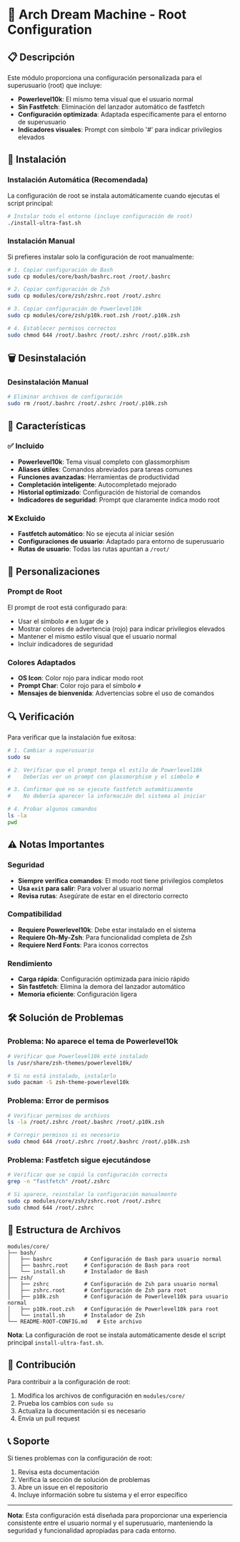# 🧩 Arch Dream Machine - Root Configuration

## 📋 Descripción

Este módulo proporciona una configuración personalizada para el superusuario (root) que incluye:

- **Powerlevel10k**: El mismo tema visual que el usuario normal
- **Sin Fastfetch**: Eliminación del lanzador automático de fastfetch
- **Configuración optimizada**: Adaptada específicamente para el entorno de superusuario
- **Indicadores visuales**: Prompt con símbolo '#' para indicar privilegios elevados

## 🚀 Instalación

### Instalación Automática (Recomendada)

La configuración de root se instala automáticamente cuando ejecutas el script principal:

```bash
# Instalar todo el entorno (incluye configuración de root)
./install-ultra-fast.sh
```

### Instalación Manual

Si prefieres instalar solo la configuración de root manualmente:

```bash
# 1. Copiar configuración de Bash
sudo cp modules/core/bash/bashrc.root /root/.bashrc

# 2. Copiar configuración de Zsh
sudo cp modules/core/zsh/zshrc.root /root/.zshrc

# 3. Copiar configuración de Powerlevel10k
sudo cp modules/core/zsh/p10k.root.zsh /root/.p10k.zsh

# 4. Establecer permisos correctos
sudo chmod 644 /root/.bashrc /root/.zshrc /root/.p10k.zsh
```

## 🗑️ Desinstalación

### Desinstalación Manual

```bash
# Eliminar archivos de configuración
sudo rm /root/.bashrc /root/.zshrc /root/.p10k.zsh
```

## 🔧 Características

### ✅ Incluido

- **Powerlevel10k**: Tema visual completo con glassmorphism
- **Aliases útiles**: Comandos abreviados para tareas comunes
- **Funciones avanzadas**: Herramientas de productividad
- **Completación inteligente**: Autocompletado mejorado
- **Historial optimizado**: Configuración de historial de comandos
- **Indicadores de seguridad**: Prompt que claramente indica modo root

### ❌ Excluido

- **Fastfetch automático**: No se ejecuta al iniciar sesión
- **Configuraciones de usuario**: Adaptado para entorno de superusuario
- **Rutas de usuario**: Todas las rutas apuntan a `/root/`

## 🎨 Personalizaciones

### Prompt de Root

El prompt de root está configurado para:

- Usar el símbolo `#` en lugar de `❯`
- Mostrar colores de advertencia (rojo) para indicar privilegios elevados
- Mantener el mismo estilo visual que el usuario normal
- Incluir indicadores de seguridad

### Colores Adaptados

- **OS Icon**: Color rojo para indicar modo root
- **Prompt Char**: Color rojo para el símbolo `#`
- **Mensajes de bienvenida**: Advertencias sobre el uso de comandos

## 🔍 Verificación

Para verificar que la instalación fue exitosa:

```bash
# 1. Cambiar a superusuario
sudo su

# 2. Verificar que el prompt tenga el estilo de Powerlevel10k
#    Deberías ver un prompt con glassmorphism y el símbolo #

# 3. Confirmar que no se ejecute fastfetch automáticamente
#    No debería aparecer la información del sistema al iniciar

# 4. Probar algunos comandos
ls -la
pwd
```

## ⚠️ Notas Importantes

### Seguridad

- **Siempre verifica comandos**: El modo root tiene privilegios completos
- **Usa `exit` para salir**: Para volver al usuario normal
- **Revisa rutas**: Asegúrate de estar en el directorio correcto

### Compatibilidad

- **Requiere Powerlevel10k**: Debe estar instalado en el sistema
- **Requiere Oh-My-Zsh**: Para funcionalidad completa de Zsh
- **Requiere Nerd Fonts**: Para iconos correctos

### Rendimiento

- **Carga rápida**: Configuración optimizada para inicio rápido
- **Sin fastfetch**: Elimina la demora del lanzador automático
- **Memoria eficiente**: Configuración ligera

## 🛠️ Solución de Problemas

### Problema: No aparece el tema de Powerlevel10k

```bash
# Verificar que Powerlevel10k esté instalado
ls /usr/share/zsh-themes/powerlevel10k/

# Si no está instalado, instalarlo
sudo pacman -S zsh-theme-powerlevel10k
```

### Problema: Error de permisos

```bash
# Verificar permisos de archivos
ls -la /root/.zshrc /root/.bashrc /root/.p10k.zsh

# Corregir permisos si es necesario
sudo chmod 644 /root/.zshrc /root/.bashrc /root/.p10k.zsh
```

### Problema: Fastfetch sigue ejecutándose

```bash
# Verificar que se copió la configuración correcta
grep -n "fastfetch" /root/.zshrc

# Si aparece, reinstalar la configuración manualmente
sudo cp modules/core/zsh/zshrc.root /root/.zshrc
sudo chmod 644 /root/.zshrc
```

## 📁 Estructura de Archivos

```
modules/core/
├── bash/
│   ├── bashrc          # Configuración de Bash para usuario normal
│   ├── bashrc.root     # Configuración de Bash para root
│   └── install.sh      # Instalador de Bash
├── zsh/
│   ├── zshrc           # Configuración de Zsh para usuario normal
│   ├── zshrc.root      # Configuración de Zsh para root
│   ├── p10k.zsh        # Configuración de Powerlevel10k para usuario normal
│   ├── p10k.root.zsh   # Configuración de Powerlevel10k para root
│   └── install.sh      # Instalador de Zsh
└── README-ROOT-CONFIG.md   # Este archivo
```

**Nota**: La configuración de root se instala automáticamente desde el script principal `install-ultra-fast.sh`.

## 🤝 Contribución

Para contribuir a la configuración de root:

1. Modifica los archivos de configuración en `modules/core/`
2. Prueba los cambios con `sudo su`
3. Actualiza la documentación si es necesario
4. Envía un pull request

## 📞 Soporte

Si tienes problemas con la configuración de root:

1. Revisa esta documentación
2. Verifica la sección de solución de problemas
3. Abre un issue en el repositorio
4. Incluye información sobre tu sistema y el error específico

---

**Nota**: Esta configuración está diseñada para proporcionar una experiencia consistente entre el usuario normal y el superusuario, manteniendo la seguridad y funcionalidad apropiadas para cada entorno. 